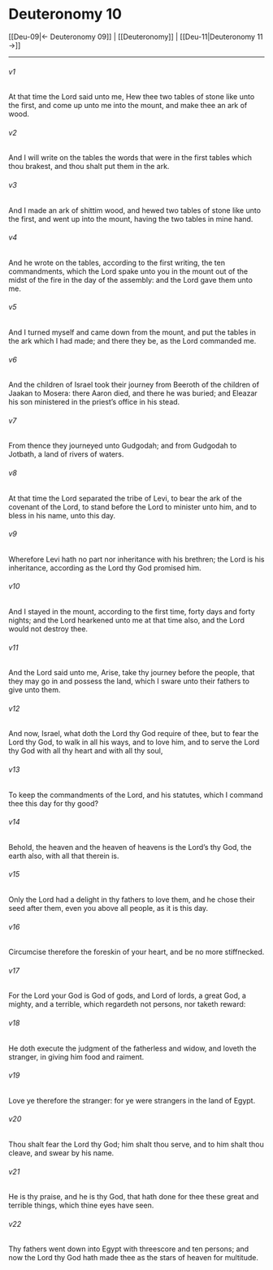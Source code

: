 # Deuteronomy 10

[[Deu-09|← Deuteronomy 09]] | [[Deuteronomy]] | [[Deu-11|Deuteronomy 11 →]]
***

###### v1
At that time the Lord said unto me, Hew thee two tables of stone like unto the first, and come up unto me into the mount, and make thee an ark of wood.
###### v2
And I will write on the tables the words that were in the first tables which thou brakest, and thou shalt put them in the ark.
###### v3
And I made an ark of shittim wood, and hewed two tables of stone like unto the first, and went up into the mount, having the two tables in mine hand.
###### v4
And he wrote on the tables, according to the first writing, the ten commandments, which the Lord spake unto you in the mount out of the midst of the fire in the day of the assembly: and the Lord gave them unto me.
###### v5
And I turned myself and came down from the mount, and put the tables in the ark which I had made; and there they be, as the Lord commanded me.
###### v6
And the children of Israel took their journey from Beeroth of the children of Jaakan to Mosera: there Aaron died, and there he was buried; and Eleazar his son ministered in the priest’s office in his stead.
###### v7
From thence they journeyed unto Gudgodah; and from Gudgodah to Jotbath, a land of rivers of waters.
###### v8
At that time the Lord separated the tribe of Levi, to bear the ark of the covenant of the Lord, to stand before the Lord to minister unto him, and to bless in his name, unto this day.
###### v9
Wherefore Levi hath no part nor inheritance with his brethren; the Lord is his inheritance, according as the Lord thy God promised him.
###### v10
And I stayed in the mount, according to the first time, forty days and forty nights; and the Lord hearkened unto me at that time also, and the Lord would not destroy thee.
###### v11
And the Lord said unto me, Arise, take thy journey before the people, that they may go in and possess the land, which I sware unto their fathers to give unto them.
###### v12
And now, Israel, what doth the Lord thy God require of thee, but to fear the Lord thy God, to walk in all his ways, and to love him, and to serve the Lord thy God with all thy heart and with all thy soul,
###### v13
To keep the commandments of the Lord, and his statutes, which I command thee this day for thy good?
###### v14
Behold, the heaven and the heaven of heavens is the Lord’s thy God, the earth also, with all that therein is.
###### v15
Only the Lord had a delight in thy fathers to love them, and he chose their seed after them, even you above all people, as it is this day.
###### v16
Circumcise therefore the foreskin of your heart, and be no more stiffnecked.
###### v17
For the Lord your God is God of gods, and Lord of lords, a great God, a mighty, and a terrible, which regardeth not persons, nor taketh reward:
###### v18
He doth execute the judgment of the fatherless and widow, and loveth the stranger, in giving him food and raiment.
###### v19
Love ye therefore the stranger: for ye were strangers in the land of Egypt.
###### v20
Thou shalt fear the Lord thy God; him shalt thou serve, and to him shalt thou cleave, and swear by his name.
###### v21
He is thy praise, and he is thy God, that hath done for thee these great and terrible things, which thine eyes have seen.
###### v22
Thy fathers went down into Egypt with threescore and ten persons; and now the Lord thy God hath made thee as the stars of heaven for multitude. 
